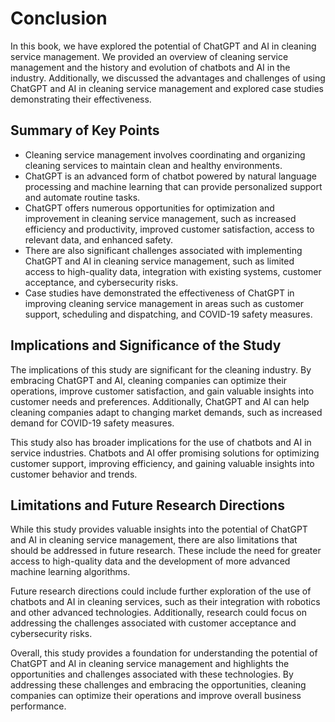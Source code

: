 Conclusion
==========

In this book, we have explored the potential of ChatGPT and AI in cleaning service management. We provided an overview of cleaning service management and the history and evolution of chatbots and AI in the industry. Additionally, we discussed the advantages and challenges of using ChatGPT and AI in cleaning service management and explored case studies demonstrating their effectiveness.

Summary of Key Points
---------------------

* Cleaning service management involves coordinating and organizing cleaning services to maintain clean and healthy environments.
* ChatGPT is an advanced form of chatbot powered by natural language processing and machine learning that can provide personalized support and automate routine tasks.
* ChatGPT offers numerous opportunities for optimization and improvement in cleaning service management, such as increased efficiency and productivity, improved customer satisfaction, access to relevant data, and enhanced safety.
* There are also significant challenges associated with implementing ChatGPT and AI in cleaning service management, such as limited access to high-quality data, integration with existing systems, customer acceptance, and cybersecurity risks.
* Case studies have demonstrated the effectiveness of ChatGPT in improving cleaning service management in areas such as customer support, scheduling and dispatching, and COVID-19 safety measures.

Implications and Significance of the Study
------------------------------------------

The implications of this study are significant for the cleaning industry. By embracing ChatGPT and AI, cleaning companies can optimize their operations, improve customer satisfaction, and gain valuable insights into customer needs and preferences. Additionally, ChatGPT and AI can help cleaning companies adapt to changing market demands, such as increased demand for COVID-19 safety measures.

This study also has broader implications for the use of chatbots and AI in service industries. Chatbots and AI offer promising solutions for optimizing customer support, improving efficiency, and gaining valuable insights into customer behavior and trends.

Limitations and Future Research Directions
------------------------------------------

While this study provides valuable insights into the potential of ChatGPT and AI in cleaning service management, there are also limitations that should be addressed in future research. These include the need for greater access to high-quality data and the development of more advanced machine learning algorithms.

Future research directions could include further exploration of the use of chatbots and AI in cleaning services, such as their integration with robotics and other advanced technologies. Additionally, research could focus on addressing the challenges associated with customer acceptance and cybersecurity risks.

Overall, this study provides a foundation for understanding the potential of ChatGPT and AI in cleaning service management and highlights the opportunities and challenges associated with these technologies. By addressing these challenges and embracing the opportunities, cleaning companies can optimize their operations and improve overall business performance.
